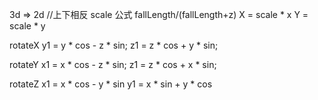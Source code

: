 3d => 2d //上下相反
scale 公式 fallLength/(fallLength+z)
X = scale * x
Y = scale * y

rotateX
y1 = y * cos - z * sin;
z1 = z * cos + y * sin;

rotateY
x1 = x * cos - z * sin;
z1 = z * cos + x * sin;

rotateZ
x1 = x * cos - y * sin
y1 = x * sin + y * cos
